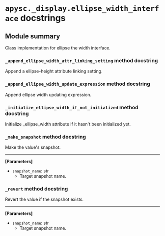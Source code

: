 # `apysc._display.ellipse_width_interface` docstrings

## Module summary

Class implementation for ellipse the width interface.

### `_append_ellipse_width_attr_linking_setting` method docstring

Append a ellipse-height attribute linking setting.

### `_append_ellipse_width_update_expression` method docstring

Append ellipse width updating expression.

### `_initialize_ellipse_width_if_not_initialized` method docstring

Initialize _ellipse_width attribute if it hasn't been initialized yet.

### `_make_snapshot` method docstring

Make the value's snapshot.<hr>

**[Parameters]**

- `snapshot_name`: str
  - Target snapshot name.

### `_revert` method docstring

Revert the value if the snapshot exists.<hr>

**[Parameters]**

- `snapshot_name`: str
  - Target snapshot name.